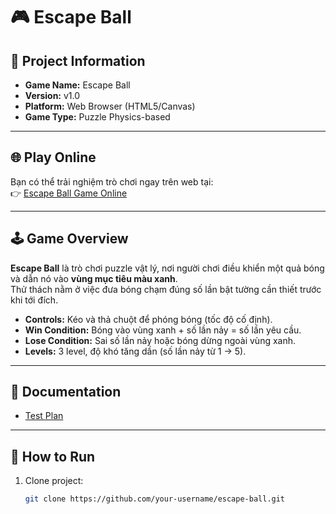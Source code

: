 # 🎮 Escape Ball

## 📌 Project Information
- **Game Name:** Escape Ball  
- **Version:** v1.0  
- **Platform:** Web Browser (HTML5/Canvas)  
- **Game Type:** Puzzle Physics-based  

---

## 🌐 Play Online
Bạn có thể trải nghiệm trò chơi ngay trên web tại:  
👉 [Escape Ball Game Online](https://thovinh.github.io/thovinh-Escape-Ball-Game/)

---

## 🕹️ Game Overview
**Escape Ball** là trò chơi puzzle vật lý, nơi người chơi điều khiển một quả bóng và dẫn nó vào **vùng mục tiêu màu xanh**.  
Thử thách nằm ở việc đưa bóng chạm đúng số lần bật tường cần thiết trước khi tới đích.  

- **Controls:** Kéo và thả chuột để phóng bóng (tốc độ cố định).  
- **Win Condition:** Bóng vào vùng xanh + số lần nảy = số lần yêu cầu.  
- **Lose Condition:** Sai số lần nảy hoặc bóng dừng ngoài vùng xanh.  
- **Levels:** 3 level, độ khó tăng dần (số lần nảy từ 1 → 5).  

---

## 📑 Documentation
- [Test Plan](docs/TEST_PLAN.md)

---

## 🚀 How to Run
1. Clone project:  
   ```bash
   git clone https://github.com/your-username/escape-ball.git
